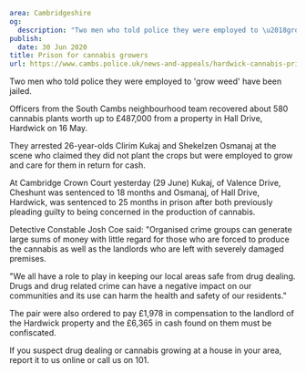 ```yaml
area: Cambridgeshire
og:
  description: "Two men who told police they were employed to \u2018grow weed\u2019 have been jailed."
publish:
  date: 30 Jun 2020
title: Prison for cannabis growers
url: https://www.cambs.police.uk/news-and-appeals/hardwick-cannabis-prison
```

Two men who told police they were employed to 'grow weed' have been jailed.

Officers from the South Cambs neighbourhood team recovered about 580 cannabis plants worth up to £487,000 from a property in Hall Drive, Hardwick on 16 May.

They arrested 26-year-olds Clirim Kukaj and Shekelzen Osmanaj at the scene who claimed they did not plant the crops but were employed to grow and care for them in return for cash.

At Cambridge Crown Court yesterday (29 June) Kukaj, of Valence Drive, Cheshunt was sentenced to 18 months and Osmanaj, of Hall Drive, Hardwick, was sentenced to 25 months in prison after both previously pleading guilty to being concerned in the production of cannabis.

Detective Constable Josh Coe said: "Organised crime groups can generate large sums of money with little regard for those who are forced to produce the cannabis as well as the landlords who are left with severely damaged premises.

"We all have a role to play in keeping our local areas safe from drug dealing. Drugs and drug related crime can have a negative impact on our communities and its use can harm the health and safety of our residents."

The pair were also ordered to pay £1,978 in compensation to the landlord of the Hardwick property and the £6,365 in cash found on them must be confiscated.

If you suspect drug dealing or cannabis growing at a house in your area, report it to us online or call us on 101.
